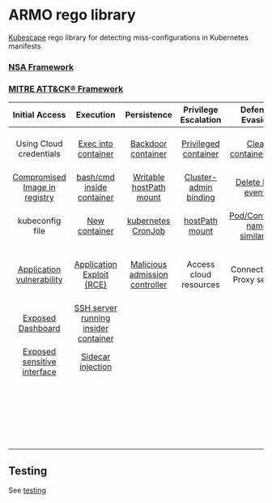 # ARMO rego library

[Kubescape](https://github.com/kubescape/kubescape) rego library for detecting miss-configurations in Kubernetes manifests

### [NSA Framework](https://www.nsa.gov/Press-Room/News-Highlights/Article/Article/2716980/nsa-cisa-release-kubernetes-hardening-guidance/)

### [MITRE ATT&CK® Framework](https://www.microsoft.com/security/blog/wp-content/uploads/2021/03/Matrix-1536x926.png)

| Initial Access | Execution | Persistence | Privilege Escalation | Defense Evasion | Credential Access| Discovery | Lateral Movement | Collection | Impact |
| :---: | :---: | :---: | :---: | :---: | :---: | :---: | :---: | :---: | :---: | 
|Using Cloud credentials|[Exec into container](/controls/execintocontainer.json)|[Backdoor container](/controls/backdoorcontainer.json)|[Privileged container](/controls/privilegedcontainer.json)|[Clear container logs](/controls/clearcontainerlogs.json)|[List k8s secrets](/controls/ListKubernetessecrets.json)|[Access the K8S API server](/controls/accessthek8sAPIserver.json)|Access cloud resources|[Image from private registry](/controls/imagefromPrivateRegistry.json)|[Data Destruction](/controls/datadestruction.json) ||
|[Compromised Image in registry](/controls/compromisedimagesinregistry.json)| [bash/cmd inside container](/controls/bash-cmdinsidecontainer.json)|[Writable hostPath mount](/controls/writablehostPathmount.json)|[Cluster-admin binding](/controls/cluster-adminbinding.json)|[Delete K8S events](/controls/deleteKubernetesevents.json)|[Mount service principal](/controls/mountserviceprincipal.json)|[Access Kubelet API](/controls/accesskubeletAPI.json)|[Container service account](/controls/accesscontainerserviceaccount.json)||[Resources Hijacking](/controls/resourcehijacking.json)||
|kubeconfig file|[New container](/controls/newcontainer.json)|[kubernetes CronJob](/controls/kubernetescronJob.json)|[hostPath mount](/controls/hostPathmount.json)|[Pod/Container name similarity](/controls/namesimilarity.json)|[Access container service account](/controls/accesscontainerserviceaccount.json)|[Network mapping](/controls/networkmapping.json)|[Cluster internal networking](/controls/clusterInternalnetworking.json)||Denial of service||
|[Application vulnerability](/controls/vulnerableapplication.json)|[Application Exploit (RCE)](/controls/applicationexploitRCE.json)|[Malicious admission controller](/controls/maliciousadmissioncontroller-mutating.json)|Access cloud resources| Connect from Proxy server| [Application credentials in configuration files](/controls/Applicationscredentialsinconfigurationfiles.json)|[Access kubernetes dashboard](/controls/accessk8sdashboard.json)|[Application credentials in configuration](/controls/Applicationscredentialsinconfigurationfiles.json)|||||
|[Exposed Dashboard](/controls/exposeddashboard.json)|[SSH server running insider container](/controls/SSHserverrunninginsidecontainer.json)||||Access managed identity credentials|[instance Metadata API](/controls/instancemetadataAPI..json)|[Writable volume mounts on the host](/controls/writablehostPathmount.json)||||
|[Exposed sensitive interface](/controls/exposedsensitiveinterfaces.json)|[Sidecar injection](/controls/sidecarinjection.json)||||[Malicious admission controller](/controls/maliciousadmissioncontroller-validating.json)||[Access kubernetes dashboard](/controls/accessk8sdashboard.json)||||
||||||||[access tiller endpoint](/controls/accesstillerendpoint.json)|||||
||||||||[CoreDNS poisoning](/controls/coreDNSpoisoning.json)|||||
||||||||ARP and IP spoofing|||||


## Testing
See [testing](testrunner/README.md)